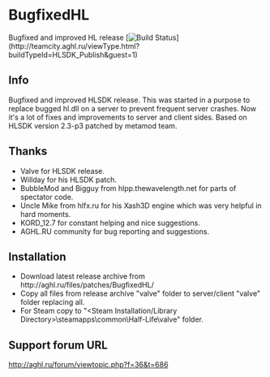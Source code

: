 # BugfixedHL
Bugfixed and improved HL release
[![Build Status](http://teamcity.aghl.ru/app/rest/builds/buildType:(id:HLSDK_Publish)/statusIcon)](http://teamcity.aghl.ru/viewType.html?buildTypeId=HLSDK_Publish&guest=1)

## Info
Bugfixed and improved HLSDK release.
This was started in a purpose to replace bugged hl.dll on a server to prevent frequent server crashes.
Now it's a lot of fixes and improvements to server and client sides.
Based on HLSDK version 2.3-p3 patched by metamod team.

## Thanks
<ul>
<li>Valve for HLSDK release.</li>
<li>Willday for his HLSDK patch.</li>
<li>BubbleMod and Bigguy from hlpp.thewavelength.net for parts of spectator code.</li>
<li>Uncle Mike from hlfx.ru for his Xash3D engine which was very helpful in hard moments.</li>
<li>KORD_12.7 for constant helping and nice suggestions.</li>
<li>AGHL.RU community for bug reporting and suggestions.</li>
</ul>

## Installation
<ul>
<li>Download latest release archive from http://aghl.ru/files/patches/BugfixedHL/
<li>Copy all files from release archive "valve" folder to server/client "valve" folder replacing all.</li>
<li>For Steam copy to "&lt;Steam Installation/Library Directory&gt;\steamapps\common\Half-Life\valve" folder.</li>
</ul>

## Support forum URL
http://aghl.ru/forum/viewtopic.php?f=36&t=686
